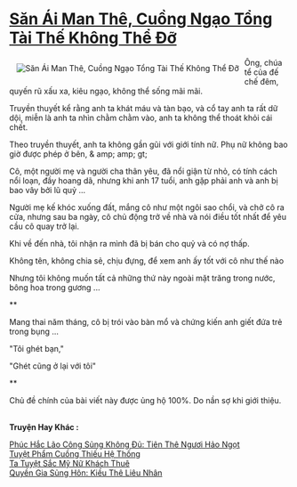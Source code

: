 <a href="https://truyentiki.com/san-ai-man-the-cuong-ngao-tong-tai-the-khong-the-do.30693/" title="Săn Ái Man Thê, Cuồng Ngạo Tổng Tài Thế Không Thể Đỡ"><h1>Săn Ái Man Thê, Cuồng Ngạo Tổng Tài Thế Không Thể Đỡ</h1></a><div style="display:table"><img align="right" style="float: left; padding: 10px;" src="https://truyentiki.com/a/img/str/src/30693.jpg" alt="Săn Ái Man Thê, Cuồng Ngạo Tổng Tài Thế Không Thể Đỡ">Ông, chúa tể của đế chế đêm, quyến rũ xấu xa, kiêu ngạo, không thể sống mãi mãi. <p></p> Truyền thuyết kể rằng anh ta khát máu và tàn bạo, và cổ tay anh ta rất dữ dội, miễn là anh ta nhìn chằm chằm vào, anh ta không thể thoát khỏi cái chết. <p></p> Theo truyền thuyết, anh ta không gần gũi với giới tính nữ. Phụ nữ không bao giờ được phép ở bên, & amp; amp; gt; <p></p> Cô, một người mẹ và người cha thân yêu, đã nổi giận từ nhỏ, có tính cách nổi loạn, đầy hoang dã, nhưng khi anh 17 tuổi, anh gặp phải anh và anh bị bao vây bởi lũ quỷ ... <p></p> Người mẹ kế khóc xuống đất, mắng cô như một ngôi sao chổi, và chở cô ra cửa, nhưng sau ba ngày, cô chủ động trở về nhà và nói điều tốt nhất để yêu cầu cô quay trở lại. <p></p> Khi về đến nhà, tôi nhận ra mình đã bị bán cho quỷ và có nợ thấp. <p></p> Không tên, không chia sẻ, chịu đựng, để xem anh ấy tốt với cô như thế nào <p></p> Nhưng tôi không muốn tất cả những thứ này ngoài mặt trăng trong nước, bông hoa trong gương ... <p></p> ** <p></p> Mang thai năm tháng, cô bị trói vào bàn mổ và chứng kiến ​​anh giết đứa trẻ trong bụng ... <p></p> "Tôi ghét bạn," <p></p> "Ghét cũng ở lại với tôi" <p></p> ** <p></p> Chủ đề chính của bài viết này được ủng hộ 100%. Do nần sợ khi giới thiệu.</div><p><br><b>Truyện Hay Khác :</b></p><a href="https://truyentiki.com/phuc-hac-lao-cong-sung-khong-du-tien-the-nguoi-hao-ngot.30692/" alt="Phúc Hắc Lão Công Sủng Không Đủ: Tiên Thê Ngươi Hảo Ngọt">Phúc Hắc Lão Công Sủng Không Đủ: Tiên Thê Ngươi Hảo Ngọt</a><br/><a href="https://github.com/nownovels/top500/tree/master/truyenhay/33453/" alt="Tuyệt Phẩm Cuồng Thiếu Hệ Thống">Tuyệt Phẩm Cuồng Thiếu Hệ Thống</a><br/><a href="https://truyencv2020.blogspot.com/2020/06/ta-tuyet-sac-my-nu-khach-thue.html" alt="Ta Tuyệt Sắc Mỹ Nữ Khách Thuê">Ta Tuyệt Sắc Mỹ Nữ Khách Thuê</a><br/><a href="https://github.com/nownovels/truyenhay/tree/master/truyenhay/30479/README.md" alt="Quyền Gia Sủng Hôn: Kiều Thê Liêu Nhân">Quyền Gia Sủng Hôn: Kiều Thê Liêu Nhân</a><br/>
